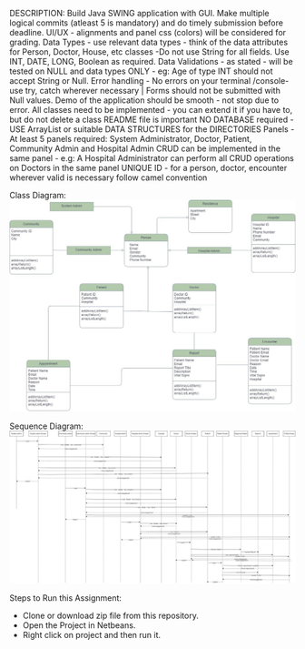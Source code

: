 DESCRIPTION:
Build Java SWING application with GUI.
Make multiple  logical commits (atleast 5 is mandatory)  and do timely submission before deadline.
UI/UX - alignments and panel css (colors) will be considered for grading.
Data Types - use relevant data types - think of the data attributes for Person, Doctor, House, etc classes -Do not use String for all fields. Use INT, DATE, LONG, Boolean as required.
Data Validations - as stated - will be tested on NULL and data types ONLY - eg: Age of type INT should not accept String or Null.
Error handling - No errors on your terminal /console- use try, catch wherever necessary | Forms should not be submitted with Null values.
Demo of the application should be smooth - not stop due to error.
All classes need to be implemented - you can extend it if you have to, but do not delete a class
README file is important
NO DATABASE required - USE ArrayList or suitable DATA STRUCTURES for the DIRECTORIES
Panels - At least 5 panels required: System Administrator, Doctor, Patient, Community Admin and Hospital Admin
CRUD can be implemented in the same panel - e.g: A Hospital Administrator can perform all CRUD operations on Doctors in the same panel
UNIQUE ID - for a person, doctor, encounter wherever valid is necessary
follow camel convention

Class Diagram:
![Class Diagram](images/ClassDiagram.jpeg)

Sequence Diagram:
![Sequence Diagram](images/SequenceDiagram.jpeg)

Steps to Run this Assignment:
- Clone or download zip file from this repository.
- Open the Project in Netbeans.
-  Right click on project and then run it.